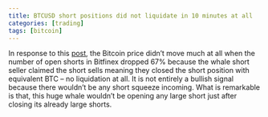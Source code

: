 ```yaml
---
title: BTCUSD short positions did not liquidate in 10 minutes at all
categories: [trading]
tags: [bitcoin]
---
```


In response to this [post](https://thebitplex.com/?p=220), the Bitcoin price didn’t move much at all when the number of open shorts in Bitfinex dropped 67% because the whale short seller claimed the short sells 
meaning they closed the short position with equivalent BTC – no liquidation at all. It is not entirely a bullish signal because there wouldn’t be any 
short squeeze incoming. What is remarkable is that, this huge whale wouldn’t be opening any large short just after closing its already large shorts.